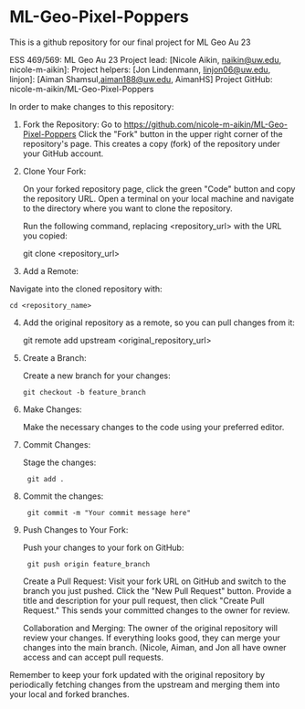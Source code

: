 # ML-Geo-Pixel-Poppers
This is a github repository for our final project for ML Geo Au 23

ESS 469/569: ML Geo Au 23
Project lead: [Nicole Aikin, naikin@uw.edu, nicole-m-aikin]:
Project helpers: [Jon Lindenmann, linjon06@uw.edu, linjon]: [Aiman Shamsul,aiman188@uw.edu, AimanHS]
Project GitHub: nicole-m-aikin/ML-Geo-Pixel-Poppers


In order to make changes to this repository:

1. Fork the Repository:
        Go to https://github.com/nicole-m-aikin/ML-Geo-Pixel-Poppers
        Click the "Fork" button in the upper right corner of the repository's page. This creates a copy (fork) of the repository under your GitHub account.

2. Clone Your Fork:

   On your forked repository page, click the green "Code" button and copy the repository URL.
   Open a terminal on your local machine and navigate to the directory where you want to clone the repository.

   Run the following command, replacing <repository_url> with the URL you copied:

    git clone <repository_url>

3. Add a Remote:

  Navigate into the cloned repository with:

    cd <repository_name>

4. Add the original repository as a remote, so you can pull changes from it:

    git remote add upstream <original_repository_url>

5. Create a Branch:

    Create a new branch for your changes:

       git checkout -b feature_branch

6. Make Changes:

    Make the necessary changes to the code using your preferred editor.

7. Commit Changes:

    Stage the changes:

        git add .

8. Commit the changes:

        git commit -m "Your commit message here"

9. Push Changes to Your Fork:

    Push your changes to your fork on GitHub:

        git push origin feature_branch

    Create a Pull Request:
        Visit your fork URL on GitHub and switch to the branch you just pushed.
        Click the "New Pull Request" button.
        Provide a title and description for your pull request, then click "Create Pull Request."
       This sends your committed changes to the owner for review. 

    Collaboration and Merging:
        The owner of the original repository will review your changes.
        If everything looks good, they can merge your changes into the main branch. (Nicole, Aiman, and Jon all have owner access and can          accept pull requests. 

Remember to keep your fork updated with the original repository by periodically fetching changes from the upstream and merging them into your local and forked branches.

